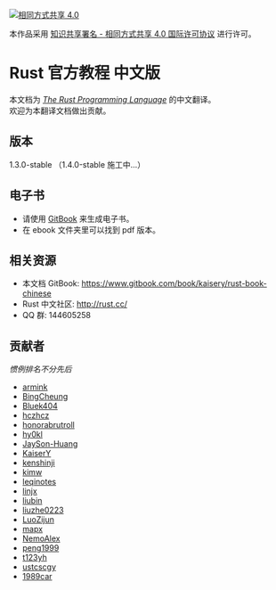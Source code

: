 [![相同方式共享 4.0](https://i.creativecommons.org/l/by-sa/4.0/88x31.png "相同方式共享 4.0")](http://creativecommons.org/licenses/by-sa/4.0/)

本作品采用 [知识共享署名 - 相同方式共享 4.0 国际许可协议](https://creativecommons.org/licenses/by-sa/4.0/) 进行许可。

# Rust 官方教程 中文版
本文档为 [*The Rust Programming Language*](https://doc.rust-lang.org/book/) 的中文翻译。  
欢迎为本翻译文档做出贡献。

## 版本
1.3.0-stable （1.4.0-stable 施工中...）

## 电子书
* 请使用 [GitBook](https://github.com/GitbookIO/gitbook) 来生成电子书。
* 在 ebook 文件夹里可以找到 pdf 版本。

## 相关资源
* 本文档 GitBook: https://www.gitbook.com/book/kaisery/rust-book-chinese
* Rust 中文社区: http://rust.cc/
* QQ 群: 144605258

## 贡献者

*惯例排名不分先后*

* [armink](https://github.com/armink)
* [BingCheung](https://github.com/BingCheung)
* [Bluek404](https://github.com/Bluek404)
* [hczhcz](https://github.com/hczhcz)
* [honorabrutroll](https://github.com/honorabrutroll)
* [hy0kl](https://github.com/hy0kl)
* [JaySon-Huang](https://github.com/JaySon-Huang)
* [KaiserY](https://github.com/KaiserY)
* [kenshinji](https://github.com/kenshinji)
* [kimw](https://github.com/kimw)
* [leqinotes](https://github.com/leqinotes)
* [linjx](https://github.com/linjx)
* [liubin](https://github.com/liubin)
* [liuzhe0223](https://github.com/liuzhe0223)
* [LuoZijun](https://github.com/LuoZijun)
* [mapx](https://github.com/mapx)
* [NemoAlex](https://github.com/NemoAlex)
* [peng1999](https://github.com/peng1999)
* [t123yh](https://github.com/t123yh)
* [ustcscgy](https://github.com/ustcscgy)
* [1989car](https://github.com/1989car)
